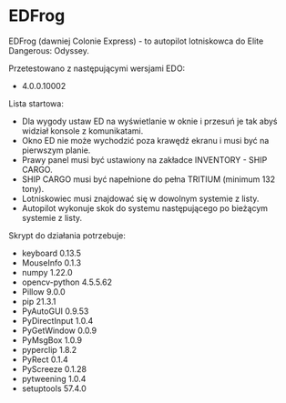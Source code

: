 # EDFrog

EDFrog (dawniej Colonie Express) - to autopilot lotniskowca do Elite Dangerous: Odyssey.

Przetestowano z następującymi wersjami EDO:
- 4.0.0.10002

Lista startowa:
- Dla wygody ustaw ED na wyświetlanie w oknie i przesuń je tak abyś widział konsole z komunikatami.
- Okno ED nie może wychodzić poza krawędź ekranu i musi być na pierwszym planie.
- Prawy panel musi być ustawiony na zakładce INVENTORY - SHIP CARGO.
- SHIP CARGO musi być napełnione do pełna TRITIUM (minimum 132 tony).
- Lotniskowiec musi znajdować się w dowolnym systemie z listy.
- Autopilot wykonuje skok do systemu następującego po bieżącym systemie z listy.

Skrypt do działania potrzebuje:
- keyboard      0.13.5
- MouseInfo     0.1.3
- numpy         1.22.0
- opencv-python 4.5.5.62
- Pillow        9.0.0
- pip           21.3.1
- PyAutoGUI     0.9.53
- PyDirectInput 1.0.4
- PyGetWindow   0.0.9
- PyMsgBox      1.0.9
- pyperclip     1.8.2
- PyRect        0.1.4
- PyScreeze     0.1.28
- pytweening    1.0.4
- setuptools    57.4.0
